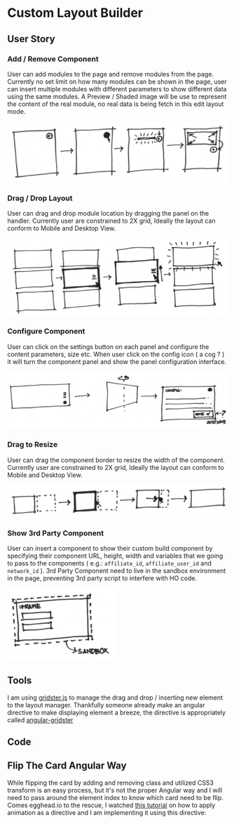 # Custom Layout Builder
 
## User Story

### Add / Remove Component
User can add modules to the page and remove modules from the page.
Currently no set limit on how many modules can be shown in the page, user can
insert multiple modules with different parameters to show different data using the
same modules.
A Preview / Shaded image will be use to represent the content of the real module,
no real data is being fetch in this edit layout mode.

![Add component to page](images/add_module.png)

### Drag / Drop Layout
User can drag and drop module location by dragging the panel on the handler.
Currently user are constrained to 2X grid, Ideally the layout can conform to
Mobile and Desktop View.

![Drag and drop component in page](images/drag_and_drop_layout.png)

### Configure Component
User can click on the settings button on each panel and configure the content
parameters, size etc.
When user click on the config icon ( a cog ? ) it will turn the component panel
and show the panel configuration interface.

![Show Config Panel](images/config_panel.png)

### Drag to Resize
User can drag the component border to resize the width of the component.
Currently user are constrained to 2X grid, Ideally the layout can conform to
Mobile and Desktop View.

![Resize Component by Dragging The Panel Border](images/resize_to_grid.png)

### Show 3rd Party Component
User can insert a component to show their custom build component by specifying
their component URL, height, width and variables that we going to pass to the
components ( e.g.: `affiliate_id`, `affiliate_user_id` and `network_id` ).
3rd Party Component need to live in the sandbox environment in the page,
preventing 3rd party script to interfere with HO code.

![Show 3rd Party Component inside iframe](images/custom_client_component.png)

## Tools

I am using [gridster.js](http://gridster.net/) to manage the drag and drop / 
inserting new element to the layout manager.
Thankfully someone already make an angular directive to make displaying element 
a breeze, the directive is appropriately called [angular-gridster](https://github.com/ManifestWebDesign/angular-gridster)

## Code


## Flip The Card Angular Way
While flipping the card by adding and removing class and utilized CSS3 transform 
is an easy process, but it's not the proper Angular way and I will need to pass 
around the element index to know which card need to be flip.  
Comes egghead.io to the rescue, I watched
[this tutorial](https://egghead.io/lessons/angularjs-animating-the-angular-way) 
on how to apply animation as a directive and I am implementing it using this 
directive:
```
```